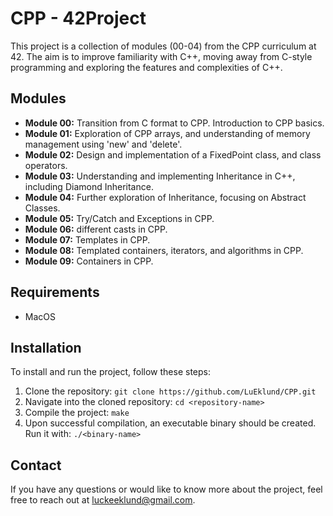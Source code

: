 # CPP - 42Project

This project is a collection of modules (00-04) from the CPP curriculum at 42. The aim is to improve familiarity with C++, moving away from C-style programming and exploring the features and complexities of C++. 

## Modules

- **Module 00:** Transition from C format to CPP. Introduction to CPP basics. 
- **Module 01:** Exploration of CPP arrays, and understanding of memory management using 'new' and 'delete'.
- **Module 02:** Design and implementation of a FixedPoint class, and class operators.
- **Module 03:** Understanding and implementing Inheritance in C++, including Diamond Inheritance.
- **Module 04:** Further exploration of Inheritance, focusing on Abstract Classes.
- **Module 05:** Try/Catch and Exceptions in CPP.
- **Module 06:** different casts in CPP.
- **Module 07:** Templates in CPP.
- **Module 08:** Templated containers, iterators, and algorithms in CPP.
- **Module 09:** Containers in CPP.

## Requirements

- MacOS

## Installation

To install and run the project, follow these steps:

1. Clone the repository: `git clone https://github.com/LuEklund/CPP.git`
2. Navigate into the cloned repository: `cd <repository-name>`
3. Compile the project: `make`
4. Upon successful compilation, an executable binary should be created. Run it with: `./<binary-name>`

## Contact

If you have any questions or would like to know more about the project, feel free to reach out at [luckeeklund@gmail.com](mailto:luckeeklund@gmail.com).
